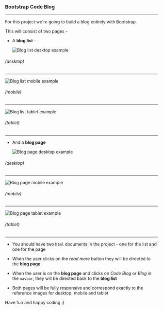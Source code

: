 ### Bootstrap Code Blog

---

For this project we're going to build a blog entirely with Bootstrap.

This will consist of two pages -

- A **blog list** -

  ![Blog list desktop example](blog-list-images/example-desktop.png)

###### (desktop)

---

![Blog list mobile example](blog-list-images/example-mobile.png)

###### (mobile)

---

![Blog list tablet example](blog-list-images/example-tablet.png)

###### (tablet)

---

- And a **blog page**

  ![Blog page desktop example](blog-page-images/example-desktop.png)

###### (desktop)

---

![Blog page mobile example](blog-page-images/example-mobile.png)

###### (mobile)

---

![Blog page tablet example](blog-page-images/example-tablet.png)

###### (tablet)

---

- You should have two `html` documents in the project - one for the list and one for the page

- When the user clicks on the _read more_ button they will be directed to the **blog page**

- When the user is on the **blog page** and clicks on _Code Blog_  or _Blog_ in the `navbar`, they will be directed back to the **blog list**

- Both pages will be fully responsive and correspond exactly to the reference images for desktop, mobile and tablet

Have fun and happy coding :)
